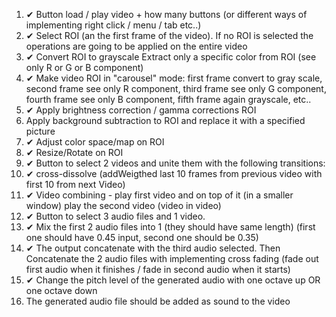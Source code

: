 1. ✔ Button load / play video + how many buttons (or different ways of implementing right click / menu / tab etc..)
2. ✔ Select ROI (an the first frame of the video). If no ROI is selected the operations are going to be applied on the entire video
3. ✔ Convert ROI to grayscale
   Extract only a specific color from ROI (see only R or G or B component)
4. ✔ Make video ROI in "carousel" mode: first frame convert to gray scale, second frame see only R component, third frame see only G component, fourth frame see only B component, fifth frame again grayscale, etc..
5. ✔ Apply brightness correction / gamma corrections ROI
6. Apply background subtraction to ROI and replace it with a specified picture
7. ✔ Adjust color space/map on ROI
8. ✔ Resize/Rotate on ROI
9. ✔ Button to select 2 videos and unite them with the following transitions:
10. ✔ cross-dissolve (addWeigthed last 10 frames from previous video with first 10 from next Video)
11. ✔ Video combining - play first video and on top of it (in a smaller window) play the second video (video in video)
12. ✔ Button to select 3 audio files and 1 video.
13. ✔ Mix the first 2 audio files into 1 (they should have same length) (first one should have 0.45 input, second one should be 0.35)
14. ✔ The output concatenate with the third audio selected. Then Concatenate the 2 audio files with implementing cross fading (fade out first audio when it finishes / fade in second audio when it starts)
15. ✔ Change the pitch level of the generated audio with one octave up OR one octave down
16. The generated audio file should be added as sound to the video
